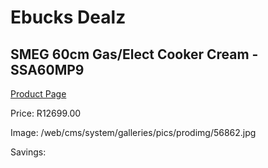 
# Ebucks Dealz
## SMEG 60cm Gas/Elect Cooker Cream - SSA60MP9
[Product Page](https://www.ebucks.com/web/shop/productSelected.do?prodId=894797417&catId=704989856)

Price: R12699.00

Image: /web/cms/system/galleries/pics/prodimg/56862.jpg

Savings: 


	